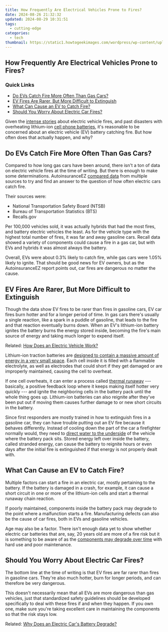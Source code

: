 ```yaml
---
title: How Frequently Are Electrical Vehicles Prone to Fires?
date: 2024-08-26 21:32:32
updated: 2024-08-29 10:31:51
tags:
  - cutting-edge
categories:
  - tech
thumbnail: https://static1.howtogeekimages.com/wordpress/wp-content/uploads/2022/06/car-burning-fire.jpg
---
```


## How Frequently Are Electrical Vehicles Prone to Fires?

### Quick Links

* [Do EVs Catch Fire More Often Than Gas Cars?](https://facebook-video-footage.techidaily.com/updated-in-2024-chuckle-factory-designing-7-video-ideas-for-humorists/)
* [EV Fires Are Rarer, But More Difficult to Extinguish](https://video-capture.techidaily.com/2024-approved-the-art-of-google-meet-modifications-using-masks-and-effects/)
* [What Can Cause an EV to Catch Fire?](https://iphone-transfer.techidaily.com/in-2024-how-to-transfer-messages-from-apple-iphone-xs-max-to-other-iphone-all-ios-versions-drfone-by-drfone-transfer-from-ios/)
* [Should You Worry About Electric Car Fires?](https://fox-glue.techidaily.com/digital-delivery-diary-poker-perspectives/)

 Given the [intense stories](https://www.washingtonpost.com/technology/2021/08/04/tesla-fire/) about electric vehicle fires, and past disasters with overheating lithium-ion [cell phone batteries](https://iphone-unlock.techidaily.com/in-2024-apple-iphone-15-plus-backup-password-never-set-but-still-asking-heres-the-fix-drfone-by-drfone-ios/), it's reasonable to be concerned about an electric vehicle (EV) battery catching fire. But how often does that actually happen, and why?

##  Do EVs Catch Fire More Often Than Gas Cars?

 Compared to how long gas cars have been around, there isn't a ton of data on electric vehicle fires at the time of writing. But there is enough to make some determinations. AutoinsuranceEZ [compared data](https://www.autoinsuranceez.com/gas-vs-electric-car-fires/) from multiple sources to try and find an answer to the question of how often electric cars catch fire.

 Their sources were:

* National Transportation Safety Board (NTSB)
* Bureau of Transportation Statistics (BTS)
* Recalls.gov

 Per 100,000 vehicles sold, it was actually hybrids that had the most fires, and battery electric vehicles the least. As for the vehicle type with the highest total number of fires, it was far and away gasoline cars. Recall data showed a variety of components could cause a fire in a gas car, but with EVs and hybrids it was almost always the battery.

 Overall, EVs were about 0.3% likely to catch fire, while gas cars were 1.05% likely to ignite. That should be good news for EV owners, but as the AutoinsuranceEZ report points out, car fires are dangerous no matter the cause.

##  EV Fires Are Rarer, But More Difficult to Extinguish

 Though the data show EV fires to be rarer than fires in gasoline cars, EV car fires burn hotter and for a longer period of time. In gas cars there's usually a single reaction, like a spark in a puddle of gasoline, that leads to the fire and that reaction eventually burns down. When an EV's lithium-ion battery ignites the battery burns the energy stored inside, becoming the fire's main source of energy and taking much longer to expend itself.

Related: [How Does an Electric Vehicle Work?](https://instagram-video-recordings.techidaily.com/new-2024-approved-heres-what-you-dont-know-about-instagram-story-viewer2/) 

 Lithium-ion traction batteries are [designed to contain a massive amount of energy in a very small space](https://instagram-video-recordings.techidaily.com/new-2024-approved-heres-what-you-dont-know-about-instagram-story-viewer2/). Each cell inside it is filled with a flammable electrolyte, as well as electrodes that could short if they get damaged or are improperly maintained, causing the cell to overheat.

 If one cell overheats, it can enter a process called [thermal runaway](https://www.evfiresafe.com/ev-fire-what-is-thermal-runaway) \--- basically, a positive feedback loop where it keeps making itself hotter very quickly --- and ignite the neighboring cells in the battery pack until the whole thing goes up. Lithium-ion batteries can also reignite after they've been put out if moving them causes further damage to or new short circuits in the battery.

 Since first responders are mostly trained in how to extinguish fires in a gasoline car, they can have trouble putting out an EV fire because it behaves differently. Instead of cooling down the part of the car a firefighter normally would, they need to [direct water to the underside](https://www.anrdoezrs.net/links/3607085/type/dlg/sid/UUhtgUeUpU205730/https://www.youtube.com/watch?v=J6eS6JzBn0k&%3Bt=13s) of the vehicle where the battery pack sits. Stored energy left over inside the battery, called stranded energy, can cause the battery to reignite hours or even days after the initial fire is extinguished if that energy is not properly dealt with.

##  What Can Cause an EV to Catch Fire?

 Multiple factors can start a fire in an electric car, mostly pertaining to the battery. If the battery is damaged in a crash, for example, it can cause a short circuit in one or more of the lithium-ion cells and start a thermal runaway chain reaction.

 If poorly maintained, components inside the battery pack may degrade to the point where a malfunction starts a fire. Manufacturing defects can also be the cause of car fires, both in EVs and gasoline vehicles.

 Age may also be a factor. There isn't enough data yet to show whether electric car batteries that are, say, 20 years old are more of a fire risk but it is something to be aware of as the [components may degrade over time](https://youtube-web.techidaily.com/ed-in-2024-youtubes-earnings-go-up-with-500-subs/) with hard use and poor maintenance.

##  Should You Worry About Electric Car Fires?

 The bottom line at the time of writing is that EV fires are far rarer than fires in gasoline cars. They're also much hotter, burn for longer periods, and can therefore be very dangerous.

 This doesn't necessarily mean that all EVs are more dangerous than gas vehicles, just that standardized safety guidelines should be developed specifically to deal with these fires if and when they happen. If you own one, make sure you're taking excellent care in maintaining the components so that the risk stays low.

Related: [Why Does an Electric Car's Battery Degrade?](https://youtube-web.techidaily.com/ed-in-2024-youtubes-earnings-go-up-with-500-subs/)

<ins class="adsbygoogle"
     style="display:block"
     data-ad-format="autorelaxed"
     data-ad-client="ca-pub-7571918770474297"
     data-ad-slot="1223367746"></ins>



<ins class="adsbygoogle"
     style="display:block"
     data-ad-client="ca-pub-7571918770474297"
     data-ad-slot="8358498916"
     data-ad-format="auto"
     data-full-width-responsive="true"></ins>
